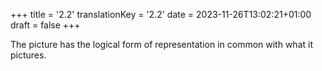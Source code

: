 +++
title = '2.2'
translationKey = '2.2'
date = 2023-11-26T13:02:21+01:00
draft = false
+++

The picture has the logical form of representation in common with what it pictures.
